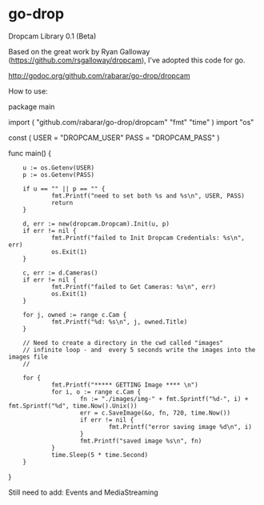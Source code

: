 go-drop
=======

Dropcam Library 0.1 (Beta)

Based on the great work by Ryan Galloway (https://github.com/rsgalloway/dropcam), I've adopted this code for go.

http://godoc.org/github.com/rabarar/go-drop/dropcam

How to use:

package main

import (
        "github.com/rabarar/go-drop/dropcam"
        "fmt"
        "time"
)
import "os"

const (
        USER = "DROPCAM_USER"
        PASS = "DROPCAM_PASS"
)

func main() {

        u := os.Getenv(USER)
        p := os.Getenv(PASS)

        if u == "" || p == "" {
                fmt.Printf("need to set both %s and %s\n", USER, PASS)
                return
        }
        
        d, err := new(dropcam.Dropcam).Init(u, p)
        if err != nil {
                fmt.Printf("failed to Init Dropcam Credentials: %s\n", err)
                os.Exit(1)
        }

        c, err := d.Cameras()
        if err != nil {
                fmt.Printf("failed to Get Cameras: %s\n", err)
                os.Exit(1)
        }

        for j, owned := range c.Cam {
                fmt.Printf("%d: %s\n", j, owned.Title)
        }

        // Need to create a directory in the cwd called "images"
        // infinite loop - and  every 5 seconds write the images into the images file
        //
        
        for {
                fmt.Printf("***** GETTING Image **** \n")
                for i, o := range c.Cam {
                        fn := "./images/img-" + fmt.Sprintf("%d-", i) + fmt.Sprintf("%d", time.Now().Unix())
                        err = c.SaveImage(&o, fn, 720, time.Now())
                        if err != nil {
                                fmt.Printf("error saving image %d\n", i)
                        }
                        fmt.Printf("saved image %s\n", fn)
                }
                time.Sleep(5 * time.Second)
        }
}

Still need to add: Events and MediaStreaming
